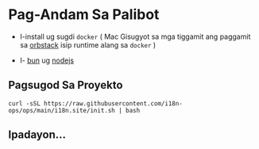 # Pag-Andam Sa Palibot

* I-install ug sugdi `docker` ( Mac Gisugyot sa mga tiggamit ang paggamit sa [orbstack](https://orbstack.dev) isip runtime alang sa `docker` )

* I- [bun](https://bun.sh/docs/installation) ug [nodejs](https://nodejs.org/en/download/package-manager)

## Pagsugod Sa Proyekto

```
curl -sSL https://raw.githubusercontent.com/i18n-ops/ops/main/i18n.site/init.sh | bash
```

## Ipadayon…